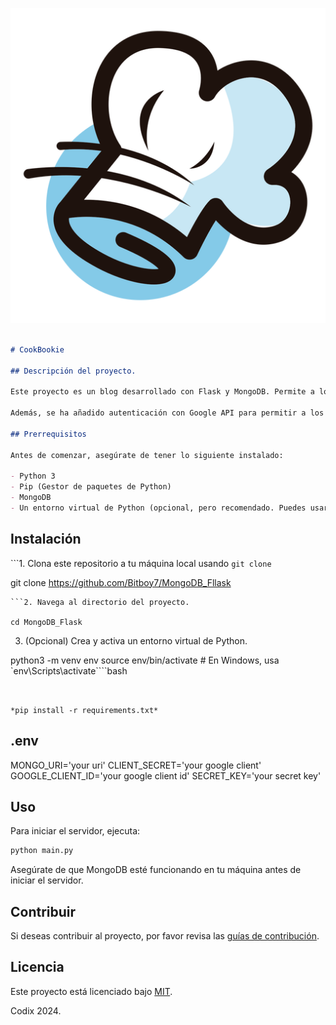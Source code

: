 

![cookbookie](static/img/logo.png)
```markdown

# CookBookie

## Descripción del proyecto.

Este proyecto es un blog desarrollado con Flask y MongoDB. Permite a los usuarios crear y gestionar publicaciones en el blog. Utiliza una base de datos MongoDB para almacenar la información de las publicaciones y los usuarios.

Además, se ha añadido autenticación con Google API para permitir a los usuarios iniciar sesión con sus cuentas de Google. Esto proporciona una capa adicional de seguridad y facilita el acceso al blog.

## Prerrequisitos

Antes de comenzar, asegúrate de tener lo siguiente instalado:

- Python 3
- Pip (Gestor de paquetes de Python)
- MongoDB
- Un entorno virtual de Python (opcional, pero recomendado. Puedes usar `venv` o `conda`)

```
## Instalación

```1. Clona este repositorio a tu máquina local usando `git clone`

git clone https://github.com/Bitboy7/MongoDB_Fllask
```
```2. Navega al directorio del proyecto.

cd MongoDB_Flask
```
3. (Opcional) Crea y activa un entorno virtual de Python.

python3 -m venv env
source env/bin/activate  # En Windows, usa `env\Scripts\activate````bash


```4. Instala las dependencias necesarias.


*pip install -r requirements.txt*

```
## .env

MONGO_URI='your uri'
CLIENT_SECRET='your google client'
GOOGLE_CLIENT_ID='your google client id'
SECRET_KEY='your secret key'

## Uso

Para iniciar el servidor, ejecuta:

```bash
python main.py
```

Asegúrate de que MongoDB esté funcionando en tu máquina antes de iniciar el servidor.

## Contribuir

Si deseas contribuir al proyecto, por favor revisa las [guías de contribución](CONTRIBUTING.md).

## Licencia

Este proyecto está licenciado bajo [MIT](LICENSE).

Codix 2024.
